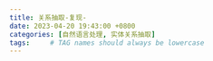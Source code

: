 ```yaml
---
title: 关系抽取-复现-
date: 2023-04-20 19:43:00 +0800
categories: [自然语言处理, 实体关系抽取]
tags:     # TAG names should always be lowercase
---
```

